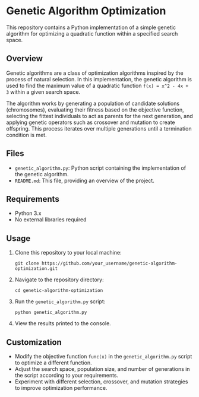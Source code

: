 # Genetic Algorithm Optimization

This repository contains a Python implementation of a simple genetic algorithm for optimizing a quadratic function within a specified search space.

## Overview

Genetic algorithms are a class of optimization algorithms inspired by the process of natural selection. In this implementation, the genetic algorithm is used to find the maximum value of a quadratic function `f(x) = x^2 - 4x + 3` within a given search space.

The algorithm works by generating a population of candidate solutions (chromosomes), evaluating their fitness based on the objective function, selecting the fittest individuals to act as parents for the next generation, and applying genetic operators such as crossover and mutation to create offspring. This process iterates over multiple generations until a termination condition is met.

## Files

- `genetic_algorithm.py`: Python script containing the implementation of the genetic algorithm.
- `README.md`: This file, providing an overview of the project.

## Requirements

- Python 3.x
- No external libraries required

## Usage

1. Clone this repository to your local machine:

    ```
    git clone https://github.com/your_username/genetic-algorithm-optimization.git
    ```

2. Navigate to the repository directory:

    ```
    cd genetic-algorithm-optimization
    ```

3. Run the `genetic_algorithm.py` script:

    ```
    python genetic_algorithm.py
    ```

4. View the results printed to the console.

## Customization

- Modify the objective function `func(x)` in the `genetic_algorithm.py` script to optimize a different function.
- Adjust the search space, population size, and number of generations in the script according to your requirements.
- Experiment with different selection, crossover, and mutation strategies to improve optimization performance.


